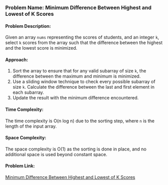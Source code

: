 ### Problem Name: Minimum Difference Between Highest and Lowest of K Scores

#### Problem Description:

Given an array `nums` representing the scores of students, and an integer `k`, select `k` scores from the array such that the difference between the highest and the lowest score is minimized.

#### Approach:

1. Sort the array to ensure that for any valid subarray of size `k`, the difference between the maximum and minimum is minimized.
2. Use a sliding window technique to check every possible subarray of size `k`. Calculate the difference between the last and first element in each subarray.
3. Update the result with the minimum difference encountered.

#### Time Complexity:

The time complexity is O(n log n) due to the sorting step, where `n` is the length of the input array.

#### Space Complexity:

The space complexity is O(1) as the sorting is done in place, and no additional space is used beyond constant space.

#### Problem Link:

[Minimum Difference Between Highest and Lowest of K Scores](https://leetcode.com/problems/minimum-difference-between-highest-and-lowest-of-k-scores/)
